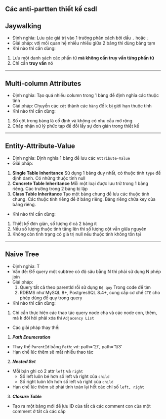 ## Các anti-partten thiết kế csdl

## Jaywalking
- Định nghĩa: Lưu các giá trị vào 1 trường phân cách bởi dấu `,` hoặc `;`
- Giải pháp: với mối quan hệ nhiều nhiều giữa 2 bảng thì dùng bảng tạm
- Khi nào thì cần dùng:
1. Lưu một danh sách các phần tử **mà không cần truy vấn từng phần tử**
2. Chỉ cần **truy vấn** nó

***
##  Multi-column Attributes
- Định nghĩa: Tạo quá nhiều column trong 1 bảng để định nghĩa các thuộc tính
- Giải pháp: Chuyển các `cột` thành các `hàng` để k bị giới hạn thuộc tính
- Khi nào thì cần dùng:
1. Số cột trong bảng là cố định và không có nhu cầu mở rộng
2. Chấp nhận xử lý phức tạp để đổi lấy sự đơn giản trong thiết kế


***
##  Entity-Attribute-Value
- Định nghĩa: Định nghĩa 1 bảng để lưu các `Attribute-Value`
- Giải pháp: 
1. **Single Table Inheritance** Sử dụng 1 bảng duy nhất, có thuộc tính `type` để định danh. Có những thuộc tính null
2. **Concrete Table Inheritance** Mỗi một loại được lưu trữ trong 1 bảng riêng. Các trường trong 2 bảng bị lặp
3. **Class Table Inheritance** Tạo một bảng chung để lưu các thuộc tính chung. Các thuộc tính riêng để ở bảng riêng. Bảng riêng chứa key của bảng riêng.
- Khi nào thì cần dùng:
1. Thiết kế đơn giản, số lượng ở cả 2 bảng ít
2. Nếu số lượng thuộc tính tăng lên thì số lượng cột vẫn giữa nguyên
3. Không còn tình trạng có giá trị null nếu thuộc tính không tồn tại




***
##  Naive Tree
- Định nghĩa: T
- Vấn đề: Để query một subtree có độ sâu bằng N thì phải sử dụng N phép join
- Giải pháp: 
  1. Query tất cả theo parentId rồi sử dụng `Đệ quy` Trong code để tìm
  2. RDBMS như MySQL 8+, PostgresSQL 8.4+, cung cấp cơ chế `CTE` cho phép dùng để quy trong query
- Khi nào thì cần dùng:
1. Chỉ cần thực hiện các thao tác query node cha và các node con, thêm, mà k đòi hỏi phải xóa thì `Adjacency List`
- Các giải pháp thay thế:
1. ***Path Enumeration***
- Thay thế `ParentId` bằng `Path`:  vd: path='2/', path='1/3'
- Hạn chế lúc thêm sẽ mất nhiều thao tác
2. ***Nested Set***
- Mỗi bản ghi có 2 attr `left` và `right`
  - Số left luôn bé hơn số left và right của `child`
  - Số right luôn lớn hơn số left và right của `child`
- Hạn chế lúc thêm sẽ phải tính toán lại hết các chỉ số `left, right`
3. ***Closure Table***
- Tạo ra một bảng mới để lưu ID của tất cả các comment con của một comment ở tất cả các cấp









